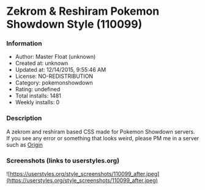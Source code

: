 # Zekrom & Reshiram Pokemon Showdown Style (110099)

### Information
- Author: Master Float (unknown)
- Created at: unknown
- Updated at: 12/14/2015, 9:55:46 AM
- License: NO-REDISTRIBUTION
- Category: pokemonshowdown
- Rating: undefined
- Total installs: 1481
- Weekly installs: 0


### Description
A zekrom and reshiram based CSS made for Pokemon Showdown servers.
If you see any error or something that looks weird, please PM me in a server such as  <a href="http://origin.psim.us/">Origin</a>


### Screenshots (links to userstyles.org)
![https://userstyles.org/style_screenshots/110099_after.jpeg](https://userstyles.org/style_screenshots/110099_after.jpeg)


